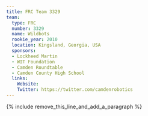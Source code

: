 ```yaml
---
title: FRC Team 3329
team:
  type: FRC
  number: 3329
  name: Wildbots
  rookie_year: 2010
  location: Kingsland, Georgia, USA
  sponsors:
  - Lockheed Martin
  - WIT Foundation
  - Camden Roundtable
  - Camden County High School
  links:
    Website:
    Twitter: https://twitter.com/camdenrobotics
---
```


{% include remove_this_line_and_add_a_paragraph %}
